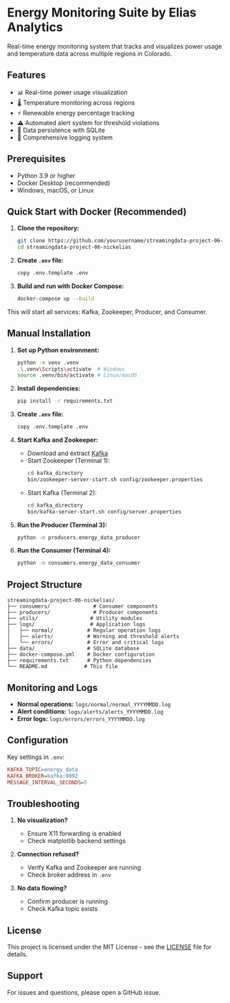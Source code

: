 # Energy Monitoring Suite by Elias Analytics

Real-time energy monitoring system that tracks and visualizes power usage and temperature data across multiple regions in Colorado.

## Features

- 📊 Real-time power usage visualization
- 🌡️ Temperature monitoring across regions
- ⚡ Renewable energy percentage tracking
- ⚠️ Automated alert system for threshold violations
- 💾 Data persistence with SQLite
- 📝 Comprehensive logging system

## Prerequisites

- Python 3.9 or higher
- Docker Desktop (recommended)
- Windows, macOS, or Linux

## Quick Start with Docker (Recommended)

1. **Clone the repository:**
   ```bash
   git clone https://github.com/yourusername/streamingdata-project-06-nickelias.git
   cd streamingdata-project-06-nickelias
   ```

2. **Create `.env` file:**
   ```bash
   copy .env.template .env
   ```

3. **Build and run with Docker Compose:**
   ```bash
   docker-compose up --build
   ```

This will start all services: Kafka, Zookeeper, Producer, and Consumer.

## Manual Installation

1. **Set up Python environment:**
   ```bash
   python -m venv .venv
   .\.venv\Scripts\activate  # Windows
   source .venv/bin/activate # Linux/macOS
   ```

2. **Install dependencies:**
   ```bash
   pip install -r requirements.txt
   ```

3. **Create `.env` file:**
   ```bash
   copy .env.template .env
   ```

4. **Start Kafka and Zookeeper:**
   - Download and extract [Kafka](https://kafka.apache.org/downloads)
   - Start Zookeeper (Terminal 1):
     ```bash
     cd kafka_directory
     bin/zookeeper-server-start.sh config/zookeeper.properties
     ```
   - Start Kafka (Terminal 2):
     ```bash
     cd kafka_directory
     bin/kafka-server-start.sh config/server.properties
     ```

5. **Run the Producer (Terminal 3):**
   ```bash
   python -m producers.energy_data_producer
   ```

6. **Run the Consumer (Terminal 4):**
   ```bash
   python -m consumers.energy_data_consumer
   ```

## Project Structure

```
streamingdata-project-06-nickelias/
├── consumers/              # Consumer components
├── producers/              # Producer components
├── utils/                 # Utility modules
├── logs/                  # Application logs
│   ├── normal/           # Regular operation logs
│   ├── alerts/           # Warning and threshold alerts
│   └── errors/           # Error and critical logs
├── data/                 # SQLite database
├── docker-compose.yml    # Docker configuration
├── requirements.txt      # Python dependencies
└── README.md            # This file
```

## Monitoring and Logs

- **Normal operations:** `logs/normal/normal_YYYYMMDD.log`
- **Alert conditions:** `logs/alerts/alerts_YYYYMMDD.log`
- **Error logs:** `logs/errors/errors_YYYYMMDD.log`

## Configuration

Key settings in `.env`:
```ini
KAFKA_TOPIC=energy_data
KAFKA_BROKER=kafka:9092
MESSAGE_INTERVAL_SECONDS=5
```

## Troubleshooting

1. **No visualization?**
   - Ensure X11 forwarding is enabled
   - Check matplotlib backend settings

2. **Connection refused?**
   - Verify Kafka and Zookeeper are running
   - Check broker address in `.env`

3. **No data flowing?**
   - Confirm producer is running
   - Check Kafka topic exists

## License

This project is licensed under the MIT License - see the [LICENSE](LICENSE) file for details.

## Support

For issues and questions, please open a GitHub issue.